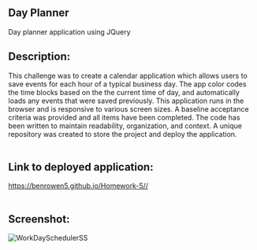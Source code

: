 ## Day Planner
Day planner application using JQuery

## Description:</br>
This challenge was to create a calendar application which allows users to save events for each hour of a typical business day. The app color codes the time blocks based on the the current time of day, and automatically loads any events that were saved previously. This application runs in the browser and is responsive to various screen sizes. 
A baseline acceptance criteria was provided and all items have been completed. The code has been written to maintain readability, organization, and context. A unique repository was created to store the project and deploy the application.</br></br>

## Link to deployed application:</br>
https://benrowen5.github.io/Homework-5// </br></br>

## Screenshot:</br>
![WorkDaySchedulerSS](https://user-images.githubusercontent.com/79202800/134988552-aa315cf8-7b44-46fd-a2b2-763a1601fc79.PNG)
